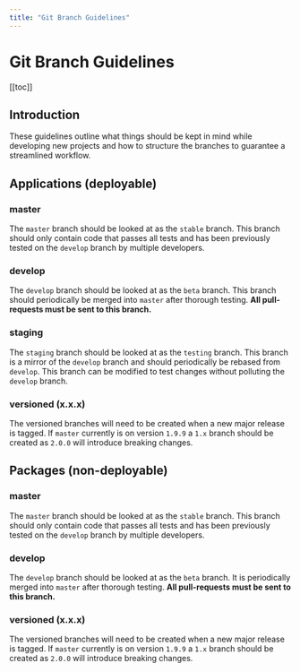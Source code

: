 ```yaml
---
title: "Git Branch Guidelines"
---
```


# Git Branch Guidelines

[[toc]]

## Introduction

These guidelines outline what things should be kept in mind while developing new projects and how to structure the branches to guarantee a streamlined workflow.

## Applications (deployable)

### master

The `master` branch should be looked at as the `stable` branch. This branch should only contain code that passes all tests and has been previously tested on the `develop` branch by multiple developers.

### develop

The `develop` branch should be looked at as the `beta` branch. This branch should periodically be merged into `master` after thorough testing. **All pull-requests must be sent to this branch.**

### staging

The `staging` branch should be looked at as the `testing` branch. This branch is a mirror of the `develop` branch and should periodically be rebased from `develop`. This branch can be modified to test changes without polluting the `develop` branch.

### versioned (x.x.x)

The versioned branches will need to be created when a new major release is tagged. If `master` currently is on version `1.9.9` a `1.x` branch should be created as `2.0.0` will introduce breaking changes.

## Packages (non-deployable)

### master

The `master` branch should be looked at as the `stable` branch. This branch should only contain code that passes all tests and has been previously tested on the `develop` branch by multiple developers.

### develop

The `develop` branch should be looked at as the `beta` branch. It is periodically merged into `master` after thorough testing. **All pull-requests must be sent to this branch.**

### versioned (x.x.x)

The versioned branches will need to be created when a new major release is tagged. If `master` currently is on version `1.9.9` a `1.x` branch should be created as `2.0.0` will introduce breaking changes.
